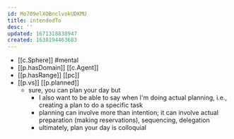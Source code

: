 ```yaml
---
id: Mo709elXOBnclvokUDKMU
title: intendedTo
desc: ''
updated: 1671318838947
created: 1638194463683
---
```




- [[c.Sphere]] #mental
- [[p.hasDomain]] [[c.Agent]]
- [[p.hasRange]] [[pc]] 
- [[p.vs]] [[p.planned]]
  - sure, you can plan your day but
    - I also want to be able to say when I'm doing actual planning, i.e., creating a plan to do a specific task
    - planning can involve more than intention; it can involve actual preparation (making reservations), sequencing, delegation
    - ultimately, plan your day is colloquial
